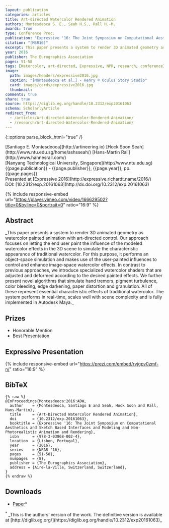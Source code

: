 ```yaml
---
layout: publication
categories: articles
title: Art-directed Watercolor Rendered Animation
authors: Montesdeoca S. E., Seah H.S., Rall H.-M.
awards: true
type: Conference Proc.
publication: "Expressive '16: The Joint Symposium on Computational Aesthetics and Sketch Based Interfaces and Modeling and Non-Photorealistic Animation and Rendering"
citation: "[MSR16]"
excerpt: This paper presents a system to render 3D animated geometry as watercolor painted animation with art-directed control.
year: 2016
publisher: The Eurographics Association
pages: 51-58
tags: [Watercolor, art-directed, Expressive, NPR, research, conference]
image:
  path: images/headers/expressive2016.jpg
  caption: "[Montesdeoca et al.] - Henry © Oculus Story Studio"
  card: images/cards/expressive2016.jpg
  thumbnail:
comments: true
share: true
source: https://diglib.eg.org/handle/10.2312/exp20161063
schema: ScholarlyArticle
redirect_from:
  - /articles/Art-directed-Watercolor-Rendered-Animation/
  - /research/Art-directed-Watercolor-Rendered-Animation/
---
```




{::options parse_block_html="true" /}
<div class="publication-info">
  <div class="authors"><span>[Santiago E. Montesdeoca](http://artineering.io)</span> <span>[Hock Soon Seah](http://www.ntu.edu.sg/home/ashsseah/)</span> <span>[Hans-Martin Rall](http://www.hannesrall.com/)</span>
  </div>
  <div class="university">[Nanyang Technological University, Singapore](http://www.ntu.edu.sg)
  </div>
  <div class="published-in">{{page.publication}} - {{page.publisher}}, {{page.year}}, pp. {{page.pages}}
  </div>
  Presented at [Expressive 2016](http://expressive.richardt.name/2016/)
  <div class="doi">DOI: [10.2312/exp.20161063](http://dx.doi.org/10.2312/exp.20161063)
  </div>
</div>


{% include responsive-embed url="https://player.vimeo.com/video/166629502?title=0&byline=0&portrait=0" ratio="16:9" %}

## Abstract
<div class="abstract">
_This paper presents a system to render 3D animated geometry as watercolor painted animation with art-directed control. Our approach focuses on letting the end user paint the influence of the modeled watercolor effects in the 3D scene to simulate the characteristic appearance of traditional watercolor. For this purpose, it performs an object-space simulation and makes use of the user-painted influences to control and enhance image-space watercolor effects. In contrast to previous approaches, we introduce specialized watercolor shaders that are adjusted and deformed according to the desired painted effects. We further present novel algorithms that simulate hand tremors, pigment turbulence, color bleeding, edge darkening, paper distortion and granulation. All of these represent essential characteristic effects of traditional watercolor. The system performs in real-time, scales well with scene complexity and is fully implemented in Autodesk Maya._
</div>

## Prizes
* Honorable Mention
* Best Presentation

## Expressive Presentation

{% include responsive-embed url="https://prezi.com/embed/rvjgpv0zmf-n/" ratio="16:9" %}


## BibTeX
    {% raw %}
    @InProceedings{Montesdeoca:2016:ADW,
      author    = {Montesdeoca, Santiago E and Seah, Hock Soon and Rall, Hans-Martin},
      title     = {Art-Directed Watercolor Rendered Animation},
      doi       = {10.2312/exp.20161063},
      booktitle = {Expressive '16: The Joint Symposium on Computational Aesthetics and Sketch Based Interfaces and Modeling and Non-Photorealistic Animation and Rendering},
      isbn      = {978-3-03868-002-4},
      location  = {Lisbon, Portugal},
      year      = {2016},
      series    = {NPAR '16},
      pages     = {51-58},
      numpages  = {8},
      publisher = {The Eurographics Association},
      address = {Aire-la-Ville, Switzerland, Switzerland},
    }
    {% endraw %}

## Downloads
* [Paper](http://hdl.handle.net/10220/40542)*

<div class="footnote"><sup>*</sup> _This is the authors’ version of the work. The deﬁnitive version is available at [http://diglib.eg.org/](https://diglib.eg.org/handle/10.2312/exp20161063)_
</div>
